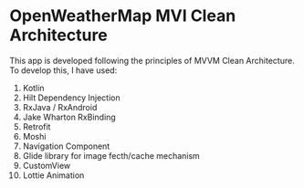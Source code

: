 # OpenWeatherMap MVI Clean Architecture
This app is developed following the principles of MVVM Clean Architecture. To develop this, I have used:
1. Kotlin
2. Hilt Dependency Injection
3. RxJava / RxAndroid
4. Jake Wharton RxBinding
5. Retrofit
6. Moshi
7. Navigation Component
8. Glide library for image fecth/cache mechanism
9. CustomView
10. Lottie Animation
